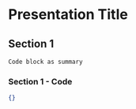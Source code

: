 # Presentation Title

## Section 1

```text
Code block as summary
```

### Section 1 - Code

```json
{}
```
